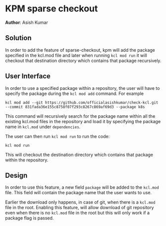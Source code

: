 # KPM sparse checkout

**Author**: Asish Kumar

## Solution

In order to add the feature of sparse-checkout, kpm will add the package specified in the kcl.mod file and later when running `kcl mod run` it will checkout that destination directory which contains that package recursively. 

## User Interface

In order to use a specified package within a repository, the user will have to specify the package during the `kcl mod add` command. For example

```
kcl mod add --git https://github.com/officialasishkumar/check-kcl.git --commit 831fada36e155c8758f07f293c8267c869af69d3 --package k8s
```

This command will recursively search for the package name within all the existing kcl.mod files in the repository and load it by specifying the package name in `kcl.mod` under `dependencies`.

The user can then run `kcl mod run` to run the code: 

`kcl mod run`

This will checkout the destination directory which contains that package within the repository. 

## Design

In order to use this feature, a new field `package` will be added to the `kcl.mod` file. This field will contain the package name that the user wants to use. 

Earlier the download only happens, in case of git, when there is a `kcl.mod` file in the root. Enabling this feature, will allow download of git repository even when there is no `kcl.mod` file in the root but this will only work if a package flag is passed. 
